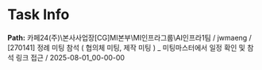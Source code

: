 # Task Info

**Path:** 카페24(주)\본사사업장\[CG]MI본부\MI인프라그룹\AI인프라1팀 / jwmaeng / [270141] 정례 미팅 참석 ( 협의체 미팅, 제작 미팅 ) _ 미팅마스터에서 일정 확인 및 참석 링크 접근 / 2025-08-01_00-00-00

